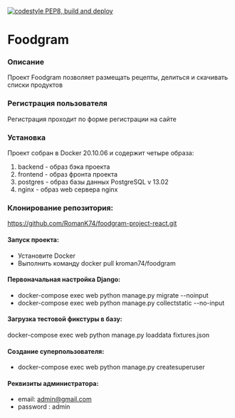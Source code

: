 [![codestyle PEP8, build and deploy](https://github.com/RomanK74/foodgram-project-react/actions/workflows/main.yaml/badge.svg)](https://github.com/RomanK74/foodgram-project-react/actions/workflows/main.yaml)

# Foodgram

### Описание

Проект Foodgram позволяет размещать рецепты, делиться и скачивать списки продуктов

### Регистрация пользователя

Регистрация проходит по форме регистрации на сайте

### Установка
Проект собран в Docker 20.10.06 и содержит четыре образа:

1. backend - образ бэка проекта
2. frontend - образ фронта проекта
3. postgres - образ базы данных PostgreSQL v 13.02
4. nginx - образ web сервера nginx

### Клонирование репозитория:

https://github.com/RomanK74/foodgram-project-react.git

#### Запуск проекта:
- Установите Docker
- Выполнить команду docker pull kroman74/foodgram

#### Первоначальная настройка Django:
- docker-compose exec web python manage.py migrate --noinput
- docker-compose exec web python manage.py collectstatic --no-input 

#### Загрузка тестовой фикстуры в базу:
docker-compose exec web python manage.py loaddata fixtures.json

#### Создание суперпользователя:
- docker-compose exec web python manage.py createsuperuser

#### Реквизиты администратора:
- email: admin@gmail.com
- password : admin
